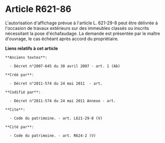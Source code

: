 # Article R621-86

L'autorisation d'affichage prévue à l'article L. 621-29-8 peut être délivrée à l'occasion de travaux extérieurs sur des
immeubles classés ou inscrits nécessitant la pose d'échafaudage. La demande est présentée par le maître d'ouvrage, le cas
échéant après accord du propriétaire.

**Liens relatifs à cet article**

	**Anciens textes**:

	  - Décret n°2007-645 du 30 avril 2007 - art. 1 (Ab)

	**Créé par**:

	  - Décret n°2011-574 du 24 mai 2011  - art.

	**Codifié par**:

	  - Décret n°2011-574 du 24 mai 2011 Annexe - art.

	**Cite**:

	  - Code du patrimoine. - art. L621-29-8 (V)

	**Cité par**:

	  - Code du patrimoine. - art. R624-2 (V)
